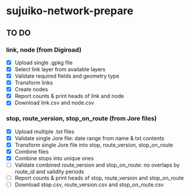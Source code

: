 # sujuiko-network-prepare

## TO DO

### link, node (from Digiroad)

- [x] Upload single .gpkg file
- [x] Select link layer from available layers
- [x] Validate required fields and geometry type
- [x] Transform links
- [x] Create nodes
- [x] Report counts & print heads of link and node
- [x] Download link.csv and node.csv

### stop, route_version, stop_on_route (from Jore files)

- [x] Upload multiple .txt files
- [x] Validate single Jore file: date range from name & txt contents
- [x] Transform single Jore file into stop, route_version, stop_on_route
- [x] Combine files
- [x] Combine stops into unique ones
- [ ] Validate combined route_version and stop_on_route: no overlaps by route_id and validity periods
- [ ] Report counts & print heads of stop, route_version and stop_on_route
- [ ] Download stop.csv, route_version.csv and stop_on_route.csv